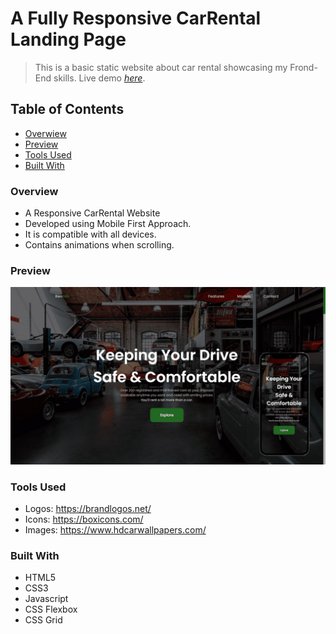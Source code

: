 # A Fully Responsive CarRental Landing Page
> This is a basic static website about car rental showcasing my Frond-End skills.
> Live demo [_here_](https://car-rental-8568c3.netlify.app/).

## Table of Contents
* [Overwiew](#overview)
* [Preview](#preview)
* [Tools Used](#tools-used)
* [Built With](#built-with)

### Overview
- A Responsive CarRental Website
- Developed using Mobile First Approach.
- It is compatible with all devices.
- Contains animations when scrolling.

### Preview
![Example screenshot](./assets/img/preview.png)

### Tools Used
- Logos: https://brandlogos.net/
- Icons: https://boxicons.com/
- Images: https://www.hdcarwallpapers.com/

### Built With
- HTML5
- CSS3
- Javascript
- CSS Flexbox
- CSS Grid
